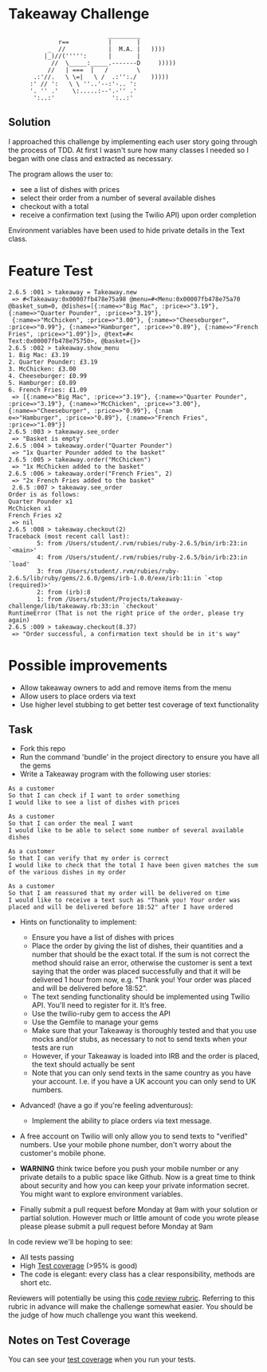 Takeaway Challenge
==================
```
                            _________
              r==           |       |
           _  //            |  M.A. |   ))))
          |_)//(''''':      |       |
            //  \_____:_____.-------D     )))))
           //   | ===  |   /        \
       .:'//.   \ \=|   \ /  .:'':./    )))))
      :' // ':   \ \ ''..'--:'-.. ':
      '. '' .'    \:.....:--'.-'' .'
       ':..:'                ':..:'

 ```

Solution
-------

I approached this challenge by implementing each user story going through the process of TDD. At first I wasn't sure how many classes I needed so I began with one class and extracted as necessary.

The program allows the user to:
* see a list of dishes with prices
* select their order from a number of several available dishes
* checkout with a total
* receive a confirmation text (using the Twilio API) upon order completion

Environment variables have been used to hide private details in the Text class.

# Feature Test

```
2.6.5 :001 > takeaway = Takeaway.new
 => #<Takeaway:0x00007fb478e75a98 @menu=#<Menu:0x00007fb478e75a70 @basket_sum=0, @dishes=[{:name=>"Big Mac", :price=>"3.19"}, {:name=>"Quarter Pounder", :price=>"3.19"},
 {:name=>"McChicken", :price=>"3.00"}, {:name=>"Cheeseburger", :price=>"0.99"}, {:name=>"Hamburger", :price=>"0.89"}, {:name=>"French Fries", :price=>"1.09"}]>, @text=#<
Text:0x00007fb478e75750>, @basket={}>
2.6.5 :002 > takeaway.show_menu
1. Big Mac: £3.19
2. Quarter Pounder: £3.19
3. McChicken: £3.00
4. Cheeseburger: £0.99
5. Hamburger: £0.89
6. French Fries: £1.09
 => [{:name=>"Big Mac", :price=>"3.19"}, {:name=>"Quarter Pounder", :price=>"3.19"}, {:name=>"McChicken", :price=>"3.00"}, {:name=>"Cheeseburger", :price=>"0.99"}, {:nam
e=>"Hamburger", :price=>"0.89"}, {:name=>"French Fries", :price=>"1.09"}]
2.6.5 :003 > takeaway.see_order
 => "Basket is empty"
2.6.5 :004 > takeaway.order("Quarter Pounder")
 => "1x Quarter Pounder added to the basket"
2.6.5 :005 > takeaway.order("McChicken")
 => "1x McChicken added to the basket"
2.6.5 :006 > takeaway.order("French Fries", 2)
 => "2x French Fries added to the basket"
 2.6.5 :007 > takeaway.see_order
Order is as follows:
Quarter Pounder x1
McChicken x1
French Fries x2
 => nil
2.6.5 :008 > takeaway.checkout(2)
Traceback (most recent call last):
        5: from /Users/student/.rvm/rubies/ruby-2.6.5/bin/irb:23:in `<main>'
        4: from /Users/student/.rvm/rubies/ruby-2.6.5/bin/irb:23:in `load'
        3: from /Users/student/.rvm/rubies/ruby-2.6.5/lib/ruby/gems/2.6.0/gems/irb-1.0.0/exe/irb:11:in `<top (required)>'
        2: from (irb):8
        1: from /Users/student/Projects/takeaway-challenge/lib/takeaway.rb:33:in `checkout'
RuntimeError (That is not the right price of the order, please try again)
2.6.5 :009 > takeaway.checkout(8.37)
 => "Order successful, a confirmation text should be in it's way"
```

# Possible improvements
* Allow takeaway owners to add and remove items from the menu
* Allow users to place orders via text
* Use higher level stubbing to get better test coverage of text functionality

Task
-----

* Fork this repo
* Run the command 'bundle' in the project directory to ensure you have all the gems
* Write a Takeaway program with the following user stories:

```
As a customer
So that I can check if I want to order something
I would like to see a list of dishes with prices

As a customer
So that I can order the meal I want
I would like to be able to select some number of several available dishes

As a customer
So that I can verify that my order is correct
I would like to check that the total I have been given matches the sum of the various dishes in my order

As a customer
So that I am reassured that my order will be delivered on time
I would like to receive a text such as "Thank you! Your order was placed and will be delivered before 18:52" after I have ordered
```

* Hints on functionality to implement:
  * Ensure you have a list of dishes with prices
  * Place the order by giving the list of dishes, their quantities and a number that should be the exact total. If the sum is not correct the method should raise an error, otherwise the customer is sent a text saying that the order was placed successfully and that it will be delivered 1 hour from now, e.g. "Thank you! Your order was placed and will be delivered before 18:52".
  * The text sending functionality should be implemented using Twilio API. You'll need to register for it. It’s free.
  * Use the twilio-ruby gem to access the API
  * Use the Gemfile to manage your gems
  * Make sure that your Takeaway is thoroughly tested and that you use mocks and/or stubs, as necessary to not to send texts when your tests are run
  * However, if your Takeaway is loaded into IRB and the order is placed, the text should actually be sent
  * Note that you can only send texts in the same country as you have your account. I.e. if you have a UK account you can only send to UK numbers.

* Advanced! (have a go if you're feeling adventurous):
  * Implement the ability to place orders via text message.

* A free account on Twilio will only allow you to send texts to "verified" numbers. Use your mobile phone number, don't worry about the customer's mobile phone.

* **WARNING** think twice before you push your mobile number or any private details to a public space like Github. Now is a great time to think about security and how you can keep your private information secret. You might want to explore environment variables.

* Finally submit a pull request before Monday at 9am with your solution or partial solution.  However much or little amount of code you wrote please please please submit a pull request before Monday at 9am


In code review we'll be hoping to see:

* All tests passing
* High [Test coverage](https://github.com/makersacademy/course/blob/master/pills/test_coverage.md) (>95% is good)
* The code is elegant: every class has a clear responsibility, methods are short etc.

Reviewers will potentially be using this [code review rubric](docs/review.md).  Referring to this rubric in advance will make the challenge somewhat easier.  You should be the judge of how much challenge you want this weekend.

Notes on Test Coverage
------------------

You can see your [test coverage](https://github.com/makersacademy/course/blob/master/pills/test_coverage.md) when you run your tests.
